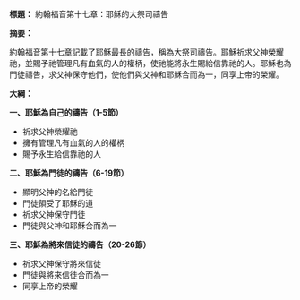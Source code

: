 **標題：** 約翰福音第十七章：耶穌的大祭司禱告

**摘要：**

約翰福音第十七章記載了耶穌最長的禱告，稱為大祭司禱告。耶穌祈求父神榮耀祂，並賜予祂管理凡有血氣的人的權柄，使祂能將永生賜給信靠祂的人。耶穌也為門徒禱告，求父神保守他們，使他們與父神和耶穌合而為一，同享上帝的榮耀。

**大綱：**

**一、耶穌為自己的禱告（1-5節）**
* 祈求父神榮耀祂
* 擁有管理凡有血氣的人的權柄
* 賜予永生給信靠祂的人

**二、耶穌為門徒的禱告（6-19節）**
* 顯明父神的名給門徒
* 門徒領受了耶穌的道
* 祈求父神保守門徒
* 門徒與父神和耶穌合而為一

**三、耶穌為將來信徒的禱告（20-26節）**
* 祈求父神保守將來信徒
* 門徒與將來信徒合而為一
* 同享上帝的榮耀